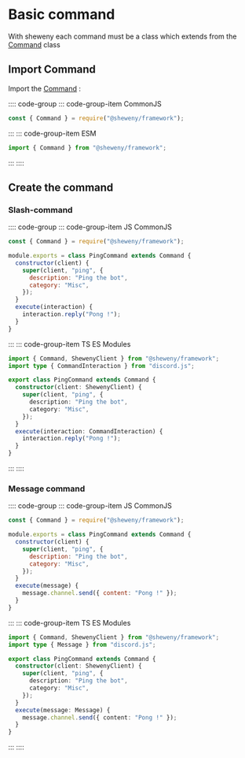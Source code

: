 # Basic command

With sheweny each command must be a class which extends from the [Command](../../doc/Command.md) class

## Import Command

Import the [Command](../../doc/guide/classes/Command.md) :

:::: code-group
::: code-group-item CommonJS

```js
const { Command } = require("@sheweny/framework");
```

:::
::: code-group-item ESM

```js
import { Command } from "@sheweny/framework";
```

:::
::::

## Create the command

### Slash-command

:::: code-group
::: code-group-item JS CommonJS

```js
const { Command } = require("@sheweny/framework");

module.exports = class PingCommand extends Command {
  constructor(client) {
    super(client, "ping", {
      description: "Ping the bot",
      category: "Misc",
    });
  }
  execute(interaction) {
    interaction.reply("Pong !");
  }
}
```

:::
::: code-group-item TS ES Modules

```ts
import { Command, ShewenyClient } from "@sheweny/framework";
import type { CommandInteraction } from "discord.js";

export class PingCommand extends Command {
  constructor(client: ShewenyClient) {
    super(client, "ping", {
      description: "Ping the bot",
      category: "Misc",
    });
  }
  execute(interaction: CommandInteraction) {
    interaction.reply("Pong !");
  }
}
```

:::
::::

### Message command

:::: code-group
::: code-group-item JS CommonJS

```js
const { Command } = require("@sheweny/framework");

module.exports = class PingCommand extends Command {
  constructor(client) {
    super(client, "ping", {
      description: "Ping the bot",
      category: "Misc",
    });
  }
  execute(message) {
    message.channel.send({ content: "Pong !" });
  }
}
```

:::
::: code-group-item TS ES Modules

```ts
import { Command, ShewenyClient } from "@sheweny/framework";
import type { Message } from "discord.js";

export class PingCommand extends Command {
  constructor(client: ShewenyClient) {
    super(client, "ping", {
      description: "Ping the bot",
      category: "Misc",
    });
  }
  execute(message: Message) {
    message.channel.send({ content: "Pong !" });
  }
}
```

:::
::::
